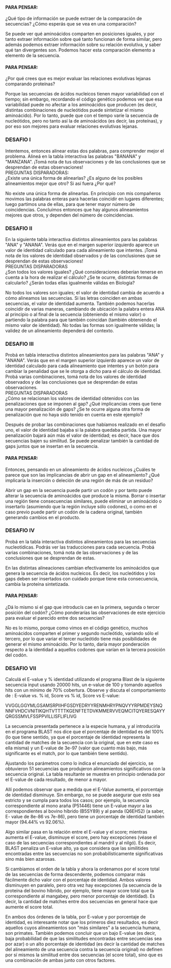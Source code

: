 #### PARA PENSAR: 
¿Qué tipo de información se puede extraer de la comparación de 
secuencias? ¿Cómo esperás que se vea en una comparación?

Se puede ver qué aminoácidos comparten en posiciones iguales, y 
por tanto extraer información sobre qué tanto funcionan de 
forma similar, pero además podemos extraer información sobre su 
relación evolutiva, y saber qué tan divergentes son. 
Podemos hacer esta comparación elemento a elemento de la secuencia.

#### PARA PENSAR:
¿Por qué crees que es mejor evaluar las relaciones evolutivas 
lejanas comparando proteínas?

Porque las secuencias de ácidos nucleicos tienen mayor variabilidad 
con el tiempo; sin embargo, recordando el código genético podemos 
ver que esa variabilidad puede no afectar a los aminoácidos que 
producen (es decir, distintas combinaciones de nucleótidos puede 
sintetizar el mismo aminoácido). Por lo tanto, puede que con el 
tiempo varíe la secuencia de nucleótidos, pero no tanto así la de 
aminoácidos (es decir, las proteínas), y por eso son mejores para 
evaluar relaciones evolutivas lejanas.

### DESAFIO I
Intentemos, entonces alinear estas dos palabras, para comprender 
mejor el problema. Alineá en la tabla interactiva las palabras 
"BANANA" y "MANZANA". 
¡Tomá nota de tus observaciones y de las conclusiones que se 
desprendan de estas observaciones! </br>
PREGUNTAS DISPARADORAS:</br>
¿Existe una única forma de alinearlas? 
¿Es alguno de los posibles alineamientos mejor que otro? 
Si así fuera ¿Por qué?

No existe una única forma de alinearlas. En principio con mis 
compañeros movimos las palabras enteras para hacerlas coincidir en 
lugares diferentes; luego partimos una de ellas, para que tener 
mayor número de coincidencias. Concluímos entonces que hay algunos 
alineamientos mejores que otros, y dependen del número de 
coincidencias.

### DESAFIO II
En la siguiente tabla interactiva distintos alineamientos para 
las palabras "ANA" y "ANANA". Verás que en el margen superior 
izquierdo aparece un valor de identidad calculado para cada 
alineamiento que intentes.
¡Tomá nota de los valores de identidad observados y de las 
conclusiones que se desprendan de estas observaciones!</br>
PREGUNTAS DISPARADORAS</br>
¿Son todos los valores iguales? 
¿Qué consideraciones deberían tenerse en cuenta a la hora de 
realizar el cálculo? ¿Se te ocurre, distintas formas de 
calcularlo? ¿Serán todas ellas igualmente válidas en Biología?

No todos los valores son iguales; el valor de identidad cambia 
de acuerdo a cómo alineamos las secuencias. Si las letras coinciden 
en ambas secuencias, el valor de identidad aumenta. También 
podemos hacerlas coincidir de varias maneras, cambiando de ubicación 
la palabra entera ANA al principio o al final de la secuencia
(obteniendo el mismo valor) o partiendo la palabra para que también 
coincidan (también obteniendo el mismo valor de identidad). No 
todas las formas son igualmente válidas; la validez de un alineamiento 
dependerá del contexto.

### DESAFIO III
Probá en tabla interactiva distintos alineamientos para las 
palabras "ANA" y "ANANA". Verás que en el margen superior 
izquierdo aparece un valor de identidad calculado para cada 
alineamiento que intentes y un botón para cambiar la penalidad que 
se le otorga a dicho para el cálculo de identidad.
Probá varias combinaciones, tomá nota de los valores de identidad 
observados y de las conclusiones que se desprendan de estas 
observaciones.</br>
PREGUNTAS DISPARADORAS</br>
¿Cómo se relacionan los valores de identidad obtenidos con las 
penalizaciones que se imponen al gap? ¿Qué implicancias crees que 
tiene una mayor penalización de gaps? ¿Se te ocurre alguna otra 
forma de penalización que no haya sido tenido en cuenta en este ejemplo?

Después de probar las combinaciones que habíamos realizado en el 
desafío uno, el valor de identidad bajaba si la palabra quedaba 
partida. Una mayor penalización bajará aún más el valor de identidad; 
es decir, hace que dos secuencias bajen su similitud. Se puede 
penalizar también la cantidad de gaps juntos que se insertan en la 
secuencia.

#### PARA PENSAR:
Entonces, pensando en un alineamiento de ácidos nucleicos ¿Cuáles 
te parece que son las implicancias de abrir un gap en el 
alineamiento? ¿Qué implicaría la inserción o deleción de una región 
de más de un residuo?

Abrir un gap en la secuencia puede partir un codón y por tanto 
puede alterar la secuencia de aminoácidos que produce la misma. 
Borrar o insertar una región tiene consecuencias similares, puede 
eliminar un aminoácido o insertarlo (asumiendo que la región 
incluye sólo codones), o como en el caso previo puede partir un 
codón de la cadena original, también generando cambios en el producto.

### DESAFIO IV
Probá en la tabla interactiva distintos alineamientos para las 
secuencias nucleotídicas. Podrás ver las traducciones para cada 
secuencia. Probá varias combinaciones, tomá nota de las 
observaciones y de las conclusiones que se desprendan de estas.

En las distintas alineaciones cambian efectivamente los aminoácidos 
que genera la secuencia de ácidos nucleicos. Es decir, los nucleótidos
y los gaps deben ser insertados con cuidado porque tiene esta 
consecuencia, cambia la proteína sintetizada.

#### PARA PENSAR:
¿Dá lo mismo si el gap que introducís cae en la primera, segunda 
o tercer posición del codón? ¿Cómo ponderarías las observaciones 
de este ejercicio para evaluar el parecido entre dos secuencias?

No es lo mismo, porque como vimos en el código genético, muchos 
aminoácidos comparten el primer y segundo nucleótido, variando sólo 
el tercero, por lo que variar el tercer nucleótido tiene más 
posibilidades de generar el mismo aminoácido. Por lo tanto, daría 
mayor ponderación respecto a la identidad a aquellos codones que 
varían en la tercera posición del codón.

### DESAFIO VII
Calculá el E-value y % identidad utilizando el programa
Blast de la siguiente secuencia input usando 20000 hits, un e-value 
de 100 y tomando aquellos hits con un mínimo de 70% cobertura. 
Observe y discuta el comportamiento de : E-value vs. % id, 
Score vs % id, Score vs E-value:

VVGGLGGYMLGSAMSRPIIHFGSDYEDRYYRENMHRYPNQVYYRPMDEYSNQNNFVHDCVNITIKQHTVTTTTKGENFTETDVKMMERVVEQMCITQYERESQAYYQRGSSMVLFSSPPVILLISFLIFLIVG

La secuencia presentada pertenece a la especie humana, y al introducirla 
en el programa BLAST nos dice que el porcentaje de identidad es del 100%
(lo que tiene sentido, ya que el porcentaje de identidad representa la 
cantidad de matches de la secuencia con la original, que en este caso es 
ella misma) y un E-value de 3e-97 (valor que cuanto más bajo, más significante 
es el match, por lo que también tiene sentido).

Ajustando los parámetros como lo indica el enunciado del ejercicio, se 
obtuvieron 51 secuencias que produjeron alineamientos significativos con 
la secuencia original. La tabla resultante se muestra en principio ordenada 
por el E-value de cada resultado, de menor a mayor. 

Allí podemos observar que a medida que el E-Value aumenta, el porcentaje de 
identidad disminuye. Sin embargo, no se puede asegurar que esto sea estricto 
y se cumpla para todos los casos; por ejemplo, la secuencia correspondiente 
al mono araña (P51446) tiene un E-value mayor a las correspondientes al 
bovino híbrido (B5SY89) y al panda (Q6EH52) (a saber, E- value de 8e-86 vs 
7e-86), pero tiene un porcentaje de identidad también mayor (94.44% vs 92.06%).

Algo similar pasa en la relación entre el E-value y el score; mientras aumenta 
el E-value, disminuye el score, pero hay excepciones (véase el caso de las 
secuencias correspondientes al mandril y al nilgó). Es decir, BLAST 
penaliza un E-value alto, ya que considera que las similitides encontradas entre 
las secuencias no son probabilísticamente significativas sino más bien azarosas.

Si cambiamos el orden de la tabla y ahora la ordenamos por el score total 
de las secuencias de forma descendente, podemos comparar más fácilmente 
dicho valor con el porcentaje de identidad. Ambos valores disminuyen en 
paralelo, pero otra vez hay excepciones (la secuencia de la proteína del 
bovino híbrido, por ejemplo, tiene mayor score total que la correspondiente 
al mangabey, pero menor porcentaje de identidad). Es decir, la cantidad de 
matches entre dos secuencias en general hace que aumente el score total.

En ambos dos órdenes de la tabla, por E-value y por porcentaje 
de identidad, es interesante notar que los primeros diez resultados, es decir 
aquellos cuyos alineamientos son "más similares" a la secuencia humana, son primates. 
También podemos concluir que un bajo E-value (es decir, baja probabilidad de que 
las similitudes encontradas entre secuencias sea por azar) o un alto porcentaje 
de identidad (es decir la cantidad de matches del alineamiento de una secuencia 
contra la secuencia original) no definen por sí mismos la similitud entre 
dos secuencias (el score total), sino que es una combinación de ambas junto 
con otros factores.